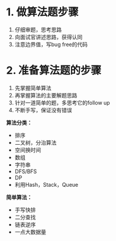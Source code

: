 # 1. 做算法题步骤
1. 仔细审题，思考思路
2. 向面试官讲述思路，获得认同
3. 注意边界值，写bug free的代码

# 2. 准备算法题的步骤
1. 先掌握简单算法
2. 再掌握算法的主要解题思路
3. 针对一道简单的题，多思考它的follow up
4. 不断手写，保证没有错误

**算法分类：**
* 排序
* 二叉树，分治算法
* 空间换时间
* 数组
* 字符串
* DFS/BFS
* DP
* 利用Hash，Stack，Queue

**简单算法：**
* 手写快排
* 二分查找
* 链表逆序
* 一点大数据量